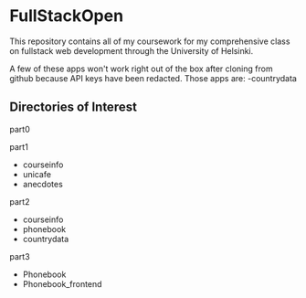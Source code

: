 # FullStackOpen

This repository contains all of my coursework for my comprehensive class on fullstack web development through the University of Helsinki.

A few of these apps won't work right out of the box after cloning from github because API keys have been redacted. Those apps are:
-countrydata

## Directories of Interest
part0

part1
- courseinfo
- unicafe
- anecdotes

part2
- courseinfo
- phonebook
- countrydata

part3
- Phonebook
- Phonebook_frontend
